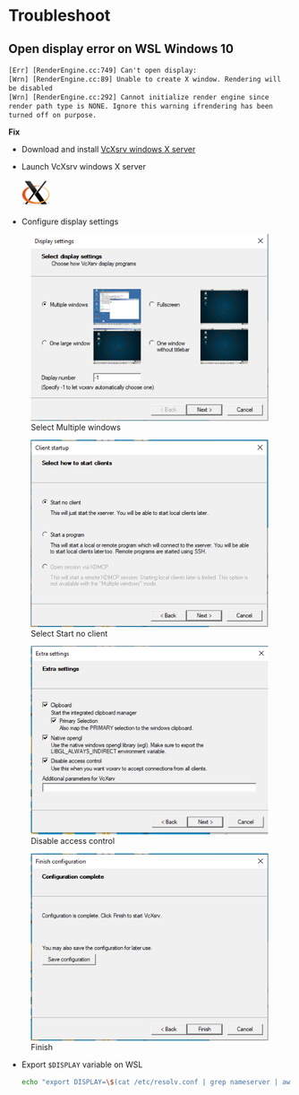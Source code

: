 # Troubleshoot

## Open display error on WSL Windows 10
```
[Err] [RenderEngine.cc:749] Can't open display:
[Wrn] [RenderEngine.cc:89] Unable to create X window. Rendering will be disabled
[Wrn] [RenderEngine.cc:292] Cannot initialize render engine since render path type is NONE. Ignore this warning ifrendering has been turned off on purpose.
```

**Fix**

- Download and install [VcXsrv windows X server](https://sourceforge.net/projects/vcxsrv/)
- Launch VcXsrv windows X server
  
  <img src="assets/x-3d-shadow-440px.png" width="50"/>

- Configure display settings

<figure>
    <img src="assets/image_xserver_1.png" width="600"/>
    <figcaption>Select Multiple windows</figcaption>
</figure>

<figure>
    <img src="assets/image_xserver_2.png" width="600"/>
    <figcaption>Select Start no client</figcaption>
</figure>

<figure>
    <img src="assets/image_xserver_3.png" width="600"/>
    <figcaption>Disable access control</figcaption>
</figure>

<figure>
    <img src="assets/image_xserver_4.png" width="600"/>
    <figcaption>Finish</figcaption>
</figure>

- Export `$DISPLAY` variable on WSL

    ```bash
    echo "export DISPLAY=\$(cat /etc/resolv.conf | grep nameserver | awk '{print \$2}'):0" >> ~/.bashrc
    ```